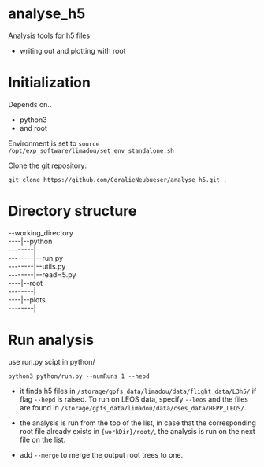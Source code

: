 analyse_h5
============

Analysis tools for h5 files
- writing out and plotting with root

# Initialization
Depends on..
- python3
- and root 

Environment is set to ```source /opt/exp_software/limadou/set_env_standalone.sh```

Clone the git repository:
~~~
git clone https://github.com/CoralieNeubueser/analyse_h5.git .
~~~

# Directory structure
--working_directory  <br />
----|--python  <br />
--------|  <br />
--------|--run.py  <br /> 
--------|--utils.py  <br />
--------|--readH5.py  <br />
----|--root  <br />
--------|  <br />
----|--plots  <br />
--------|  <br />

# Run analysis
use run.py scipt in python/

~~~
python3 python/run.py --numRuns 1 --hepd 
~~~

- it finds h5 files in ```/storage/gpfs_data/limadou/data/flight_data/L3h5/``` if flag ```--hepd``` is raised. To run on LEOS data, specify ```--leos``` and the files are found in ```/storage/gpfs_data/limadou/data/cses_data/HEPP_LEOS/```. 

- the analysis is run from the top of the list, in case that the corresponding root file already exists in ```{workDir}/root/```, the analysis is run on the next file on the list. 

- add ```--merge``` to merge the output root trees to one.


